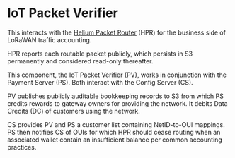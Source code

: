 # IoT Packet Verifier

This interacts with the
[Helium Packet Router](https://github.com/helium/helium-packet-router/) (HPR)
for the business side of LoRaWAN traffic accounting.

HPR reports each routable packet publicly, which persists in S3 permanently
and considered read-only thereafter.

This component, the IoT Packet Verifier (PV), works in conjunction with the
Payment Server (PS).  Both interact with the Config Server (CS).

PV publishes publicly auditable bookkeeping records to S3 from which PS
credits rewards to gateway owners for providing the network. It debits Data
Credits (DC) of customers using the network.

CS provides PV and PS a customer list containing NetID-to-OUI mappings.  PS
then notifies CS of OUIs for which HPR should cease routing when an
associated wallet contain an insufficient balance per common accounting
practices.
